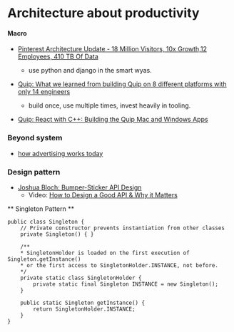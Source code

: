 Architecture about productivity
===========



#### Macro

- [Pinterest Architecture Update - 18 Million Visitors, 10x Growth,12 Employees, 410 TB Of Data](http://highscalability.com/blog/2012/5/21/pinterest-architecture-update-18-million-visitors-10x-growth.html)
	- use python and django in the smart wyas.
	
- [Quip: What we learned from building Quip on 8 different platforms with only 14 engineers](https://quip.com/blog/building-great-products-with-small-teams)
	- build once, use multiple times, invest heavily in tooling.

- [Quip: React with C++: Building the Quip Mac and Windows Apps](https://medium.com/@btaylor/react-with-c-building-the-quip-mac-and-windows-apps-c63155c1531b#.g58jbt64d)




### Beyond system

- [how advertising works today](http://www.displayadtech.com/the_display_advertising_technology_landscape)


###  Design pattern

- [Joshua Bloch: Bumper-Sticker API Design](https://www.infoq.com/articles/API-Design-Joshua-Bloch/)
	- Video: [How to Design a Good API & Why it Matters](http://www.infoq.com/presentations/effective-api-design)



** Singleton Pattern **

```
public class Singleton {
	// Private constructor prevents instantiation from other classes
	private Singleton() { }
 
	/**
	* SingletonHolder is loaded on the first execution of Singleton.getInstance() 
	* or the first access to SingletonHolder.INSTANCE, not before.
	*/
	private static class SingletonHolder { 
		private static final Singleton INSTANCE = new Singleton();
	}
 
	public static Singleton getInstance() {
		return SingletonHolder.INSTANCE;
	}
}
```